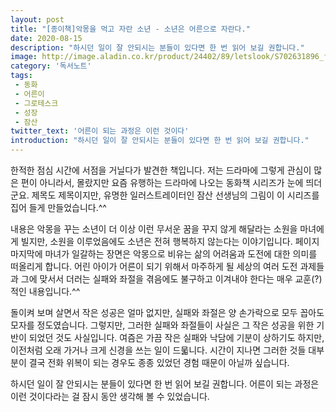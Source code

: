 ```yaml
---
layout: post
title: "[종이책]악몽을 먹고 자란 소년 - 소년은 어른으로 자란다."
date: 2020-08-15
description: "하시던 일이 잘 안되시는 분들이 있다면 한 번 읽어 보길 권합니다."
image: http://image.aladin.co.kr/product/24402/89/letslook/S702631896_f.jpg
category: '독서노트'
tags: 
 - 동화
 - 어른이
 - 그로테스크
 - 성장
 - 잠산
twitter_text: '어른이 되는 과정은 이런 것이다'
introduction: "하시던 일이 잘 안되시는 분들이 있다면 한 번 읽어 보길 권합니다."
---
```


한적한 점심 시간에 서점을 거닐다가 발견한 책입니다. 저는 드라마에 그렇게 관심이 많은 편이 아니라서, 몰랐지만 요즘 유행하는 드라마에 나오는 동화책 시리즈가 눈에 띄더군요. 제목도 제목이지만, 유명한 일러스트레이터인 잠산 선생님의 그림이 이 시리즈를 집어 들게 만들었습니다.^^

내용은 악몽을 꾸는 소년이 더 이상 이런 무서운 꿈을 꾸지 않게 해달라는 소원을 마녀에게 빌지만, 소원을 이루었음에도 소년은 전혀 행복하지 않는다는 이야기입니다. 페이지 마지막에 마녀가 일갈하는 장면은 악몽으로 비유는 삶의 어려움과 도전에 대한 의미를 떠올리게 합니다. 어린 아이가 어른이 되기 위해서 마주하게 될 세상의 여러 도전 과제들과 그에 맞서서 더러는 실패와 좌절을 겪음에도 불구하고 이겨내야 한다는 매우 교훈(?)적인 내용입니다.^^

돌이켜 보며 살면서 작은 성공은 얼마 없지만, 실패와 좌절은 양 손가락으로 모두 꼽아도 모자를 정도였습니다. 그렇지만, 그러한 실패와 좌절들이 사실은 그 작은 성공을 위한 기반이 되었던 것도 사실입니다. 여즘은 가끔 작은 실패와 낙담에 기분이 상하기도 하지만, 이전처럼 오래 가거나 크게 신경을 쓰는 일이 드묿니다. 시간이 지나면 그러한 것들 대부분이 결국 전화 위복이 되는 경우도 종종 있었던 경험 때문이 아닐까 싶습니다.

하시던 일이 잘 안되시는 분들이 있다면 한 번 읽어 보길 권합니다.
어른이 되는 과정은 이런 것이다라는 걸 잠시 동안 생각해 볼 수 있었습니다.
